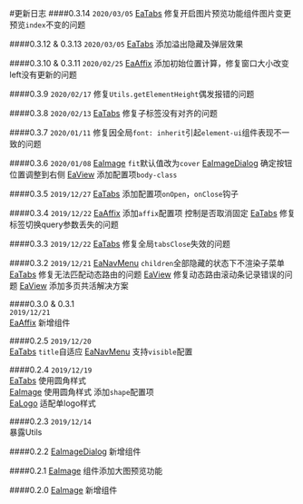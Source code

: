 #更新日志
####0.3.14
`2020/03/05`
[EaTabs](#/image) 修复开启图片预览功能组件图片变更预览`index`不变的问题

####0.3.12 & 0.3.13
`2020/03/05`
[EaTabs](#/tabs) 添加溢出隐藏及弹层效果

####0.3.10 & 0.3.11
`2020/02/25`
[EaAffix](#/affix) 添加初始位置计算，修复窗口大小改变left没有更新的问题

####0.3.9
`2020/02/17`
修复`Utils.getElementHeight`偶发报错的问题

####0.3.8
`2020/02/13`
[EaTabs](#/tabs) 修复子标签没有对齐的问题

####0.3.7
`2020/01/11`
修复因全局`font: inherit`引起`element-ui`组件表现不一致的问题

####0.3.6
`2020/01/08`
[EaImage](#/image) `fit`默认值改为`cover`
[EaImageDialog](#/image-dialog) 确定按钮位置调整到右侧
[EaView](#/view) 添加配置项`body-class`

####0.3.5
`2019/12/27`
[EaTabs](#/tabs) 添加配置项`onOpen`，`onClose`钩子

####0.3.4
`2019/12/22`
[EaAffix](#/affix) 添加`affix`配置项 控制是否取消固定
[EaTabs](#/tabs) 修复标签切换query参数丢失的问题

####0.3.3
`2019/12/22`
[EaTabs](#/tabs) 修复全局`tabsClose`失效的问题

####0.3.2
`2019/12/21`
[EaNavMenu](#/nav-menu) `children`全部隐藏的状态下不渲染子菜单
[EaTabs](#/tabs) 修复无法匹配动态路由的问题
[EaView](#/view) 修复动态路由滚动条记录错误的问题
[EaView](#/view) 添加多页共活解决方案

####0.3.0 & 0.3.1  
`2019/12/21`   
[EaAffix](#/affix) 新增组件

####0.2.5 
`2019/12/20`  
[EaTabs](#/tabs) `title`自适应 
[EaNavMenu](#/nav-menu) 支持`visible`配置

####0.2.4 
`2019/12/19`  
[EaTabs](#/tabs) 使用圆角样式  
[EaImage](#/image) 使用圆角样式 添加`shape`配置项  
[EaLogo](#/logo) 适配单logo样式  

####0.2.3 
`2019/12/14`  
暴露Utils

####0.2.2
[EaImageDialog](#/image-dialog) 新增组件

####0.2.1
[EaImage](#/image) 组件添加大图预览功能

####0.2.0
[EaImage](#/image) 新增组件